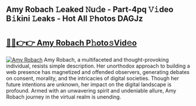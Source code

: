 ## Amy Robach 𝙻eaked 𝙽u𝚍e - Part-4pq 𝚅𝚒deo B𝚒kini 𝙻eaks - Hot All 𝙿hotos DAGJz

# <h2><a href="http://ld1ac8.urlbe.top/?page=Amy+Robach">🔗🔗👉👉 Amy Robach P𝚑oto𝚜Vid𝚎o</a></h2>

[![Amy Robach](https://i.imgur.com/eBuTRDB.gif)](http://ld1ac8.urlbe.top/?page=Amy+Robach)
Amy Robach, a multifaceted and thought-provoking individual, resists simple description. Her unorthodox approach to building a web presence has magnetized and offended observers, generating debates on consent, morality, and the intricacies of digital societies. Though her future intentions are unknown, her impact on the digital landscape is profound. Armed with an unwavering spirit and undeniable allure, Amy Robach journey in the virtual realm is unending.
